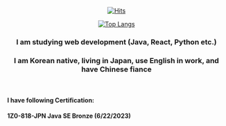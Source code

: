 <div align=center>

[![Hits](https://hits.seeyoufarm.com/api/count/incr/badge.svg?url=https%3A%2F%2Fgithub.com%2FLiS2Lim%2F&count_bg=%2379C83D&title_bg=%23555555&icon=&icon_color=%23E7E7E7&title=hits&edge_flat=false)](https://hits.seeyoufarm.com)

[![Top Langs](https://github-readme-stats.vercel.app/api/top-langs?username=LiS2Lim)](https://github.com/anuraghazra/github-readme-stats)

  <h3> I am studying web development (Java, React, Python etc.) </h3>
  <h3> I am Korean native, living in Japan, use English in work, and have Chinese fiance </h3>
  <br>
  
</div>
<div>

  <h4> I have following Certification: </h4>
  <h4> 1Z0-818-JPN Java SE Bronze (6/22/2023) </h4>
  


</div>
